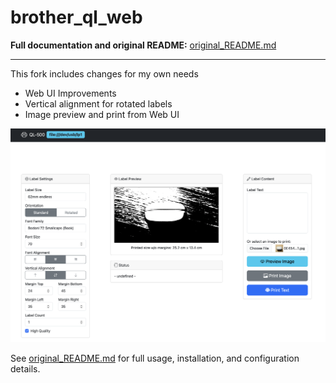 # brother_ql_web

**Full documentation and original README:** [original_README.md](./original_README.md)

---

This fork includes changes for my own needs

- Web UI Improvements
- Vertical alignment for rotated labels
- Image preview and print from Web UI

![Screenshot](./brother_ql_web/static/images/screenshots/new_ui.png)

See [original_README.md](./original_README.md) for full usage, installation, and configuration details.
